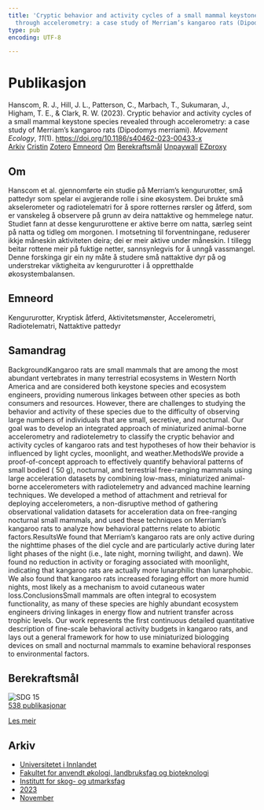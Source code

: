 ```yaml
---
title: 'Cryptic behavior and activity cycles of a small mammal keystone species revealed
  through accelerometry: a case study of Merriam’s kangaroo rats (Dipodomys merriami)'
type: pub
encoding: UTF-8

---
```

<h1>Publikasjon</h1>
<article id="csl-bib-container-5QU54IET" class="csl-bib-container">
  <div class="csl-bib-body"> <div class="csl-entry">Hanscom, R. J., Hill, J. L., Patterson, C., Marbach, T., Sukumaran, J., Higham, T. E., &#38; Clark, R. W. (2023). Cryptic behavior and activity cycles of a small mammal keystone species revealed through accelerometry: a case study of Merriam’s kangaroo rats (Dipodomys merriami). <i>Movement Ecology</i>, <i>11</i>(1). <a href="https://doi.org/10.1186/s40462-023-00433-x">https://doi.org/10.1186/s40462-023-00433-x</a></div> </div>
  <div class="csl-bib-buttons">
    <a href="#taxonomy-article-5QU54IET" alt="archive" class="csl-bib-button">Arkiv</a>
    <a href="https://app.cristin.no/results/show.jsf?id=2204721" alt="Cristin" class="csl-bib-button">Cristin</a>
    <a href="http://zotero.org/groups/5881554/items/5QU54IET" alt="Zotero" class="csl-bib-button">Zotero</a>
    <a href="#keywords-article-5QU54IET" alt="keywords" class="csl-bib-button">Emneord</a>
    <a href="#about-article-5QU54IET" alt="about_pub" class="csl-bib-button">Om</a>
    <a href="#sdg-article-5QU54IET" alt="sdg" class="csl-bib-button">Berekraftsmål</a>
    <a href="https://movementecologyjournal.biomedcentral.com/counter/pdf/10.1186/s40462-023-00433-x" alt="Unpaywall" class="csl-bib-button">Unpaywall</a>
    <a href="https://movementecologyjournal.biomedcentral.com/counter/pdf/10.1186/s40462-023-00433-x" alt="EZproxy" class="csl-bib-button">EZproxy</a>
  </div>
  <div id="csl-bib-meta-container-5QU54IET"></div>
</article>
<div id="csl-bib-meta-5QU54IET" class="csl-bib-meta">
  <article id="about-article-5QU54IET" class="about_pub-article">
    <h1>Om</h1>
    Hanscom et al. gjennomførte ein studie på Merriam’s kengururotter, små pattedyr som spelar ei avgjerande rolle i sine økosystem. Dei brukte små akselerometer og radiotelematri for å spore rotternes rørsler og åtferd, som er vanskeleg å observere på grunn av deira nattaktive og hemmelege natur. Studiet fann at desse kengururottene er aktive berre om natta, særleg seint på natta og tidleg om morgonen. I motsetning til forventningane, reduserer ikkje måneskin aktiviteten deira; dei er meir aktive under måneskin. I tillegg beitar rottene meir på fuktige netter, sannsynlegvis for å unngå vassmangel. Denne forskinga gir ein ny måte å studere små nattaktive dyr på og understrekar viktigheita av kengururotter i å oppretthalde økosystembalansen.
  </article>
  <article id="keywords-article-5QU54IET" class="keywords-article">
    <h1>Emneord</h1>
    Kengururotter, Kryptisk åtferd, Aktivitetsmønster, Accelerometri, Radiotelematri, Nattaktive pattedyr
  </article>
  <article id="abstract-article-5QU54IET" class="abstract-article">
    <h1>Samandrag</h1>
    BackgroundKangaroo rats are small mammals that are among the most abundant vertebrates in many terrestrial ecosystems in Western North America and are considered both keystone species and ecosystem engineers, providing numerous linkages between other species as both consumers and resources. However, there are challenges to studying the behavior and activity of these species due to the difficulty of observing large numbers of individuals that are small, secretive, and nocturnal. Our goal was to develop an integrated approach of miniaturized animal-borne accelerometry and radiotelemetry to classify the cryptic behavior and activity cycles of kangaroo rats and test hypotheses of how their behavior is influenced by light cycles, moonlight, and weather.MethodsWe provide a proof-of-concept approach to effectively quantify behavioral patterns of small bodied ( 50 g), nocturnal, and terrestrial free-ranging mammals using large acceleration datasets by combining low-mass, miniaturized animal-borne accelerometers with radiotelemetry and advanced machine learning techniques. We developed a method of attachment and retrieval for deploying accelerometers, a non-disruptive method of gathering observational validation datasets for acceleration data on free-ranging nocturnal small mammals, and used these techniques on Merriam’s kangaroo rats to analyze how behavioral patterns relate to abiotic factors.ResultsWe found that Merriam’s kangaroo rats are only active during the nighttime phases of the diel cycle and are particularly active during later light phases of the night (i.e., late night, morning twilight, and dawn). We found no reduction in activity or foraging associated with moonlight, indicating that kangaroo rats are actually more lunarphilic than lunarphobic. We also found that kangaroo rats increased foraging effort on more humid nights, most likely as a mechanism to avoid cutaneous water loss.ConclusionsSmall mammals are often integral to ecosystem functionality, as many of these species are highly abundant ecosystem engineers driving linkages in energy flow and nutrient transfer across trophic levels. Our work represents the first continuous detailed quantitative description of fine-scale behavioral activity budgets in kangaroo rats, and lays out a general framework for how to use miniaturized biologging devices on small and nocturnal mammals to examine behavioral responses to environmental factors.
  </article>
  <article id="sdg-article-5QU54IET" class="sdg-article">
    <h1>Berekraftsmål</h1>
    <div class="sdg-container"><div id="sdg15" class="sdg">
        <img src="{{< params subfolder >}}images/sdg/sdg15_nn.png" class="image" alt="SDG 15">
        <div class="sdg-overlay">
          <a href="/nn/archive/?key=?sdg=15#archive" class="sdg-publication-count"><span>538</span> publikasjonar</a>
          <p><a href="https://fn.no/om-fn/fns-baerekraftsmaal/livet-paa-land?lang=nno-NO" class="sdg-read-more">Les meir</a></p>
        </div>
      </div></div>
  </article>
  <article id="taxonomy-article-5QU54IET" class="taxonomy-article">
    <h1>Arkiv</h1>
    <ul>
      <li>
        <a href="/nn/archive/?key=3DCRN523">Universitetet i Innlandet</a>
      </li>
      <li>
        <a href="/nn/archive/?key=T77LXH6D">Fakultet for anvendt økologi, landbruksfag og bioteknologi</a>
      </li>
      <li>
        <a href="/nn/archive/?key=7TRARPE3">Institutt for skog- og utmarksfag</a>
      </li>
      <li>
        <a href="/nn/archive/?key=WXLLSUEU">2023</a>
      </li>
      <li>
        <a href="/nn/archive/?key=BJN2DJT2">November</a>
      </li>
    </ul>
  </article>
</div>
